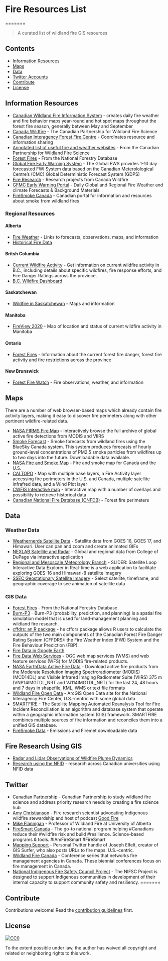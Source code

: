 # Fire Resources List

=======
> A curated list of wildland fire GIS resources

## Contents
- [Information Resources](#information-resources)
- [Maps](#maps)
- [Data](#data)
- [Twitter Accounts](#twitter-accounts)
- [Contribute](#contribute)
- [License](#license)

## Information Resources

- [Canadian Wildland Fire Information System](https://cwfis.cfs.nrcan.gc.ca/home) - creates daily fire weather and fire behavior maps year-round and hot spot maps throughout the forest fire season, generally between May and September
- [Canada Wildfire](https://www.canadawildfire.org/) - The Canadian Partnership for Wildland Fire Science
- [Canadian Interagency Forest Fire Centre](https://www.ciffc.ca/index.php/) - Coordinates resource and information sharing
- [Annotated list of useful fire and weather websites](https://73c61686-1630-4745-842c-cf3169c8dadc.filesusr.com/ugd/90df79_bd193b3491c94e1188f49ccfdd1aa536.pdf) - From the Canadian Partnership for Wildland Fire Science
- [Forest Fires](http://nfdp.ccfm.org/en/data/fires.php) - From the National Forestry Database
- [Global Fire Early Warning System](https://gfmc.online/gwfews/index-12.html) - The Global EWS provides 1-10 day forecasted FWI System data based on the Canadian Meterolological Centre’s (CMC) Global Deterministic Forecast System (GDPS)
- [Fire Research](https://www.canadawildfire.org/research) - Research projects from Canada Wildfire
- [GFMC Early Warning Portal](https://gfmc.online/fwf/fwf.html) - Daily Global and Regional Fire Weather and climate Forecasts & Background Materials
- [FireSmoke Canada](https://firesmoke.ca/) - Canadian portal for information and resources about smoke from wildland fires

### Regional Resources

#### Alberta

- [Fire Weather](https://wildfire.alberta.ca/wildfire-status/fire-weather/default.aspx) - Links to forecasts, observations, maps, and information
- [Historical Fire Data](https://wildfire.alberta.ca/resources/historical-data/default.aspx)

#### Britsh Columbia

- [Current Wildfire Activity](https://www2.gov.bc.ca/gov/content/safety/wildfire-status/wildfire-situation) - Get information on current wildfire activity in B.C., including details about specific wildfires, fire response efforts, and Fire Danger Ratings across the province.
- [B.C. Wildfire Dashboard](https://governmentofbc.maps.arcgis.com/apps/opsdashboard/index.html#/f0ac328d88c74d07aa2ee385abe2a41b)

#### Saskatchewan

- [Wildfire in Saskatchewan](https://www.saskatchewan.ca/residents/environment-public-health-and-safety/wildfire-in-saskatchewan) - Maps and information

#### Manitoba

- [FireView 2020](https://www.gov.mb.ca/sd/fire/Fire-Maps/fireview/fireview.html) - Map of location and status of current wildfire activity in Manitoba

#### Ontario

- [Forest Fires](https://www.ontario.ca/page/forest-fires) - Information about the current forest fire danger, forest fire activity and fire restrictions across the province

#### New Brunswick

- [Forest Fire Watch](https://www2.gnb.ca/content/gnb/en/news/public_alerts/forest_fire_watch.html) - Fire observations, weather, and information 

## Maps

There are a number of web browser-based maps which already contain fire activity layers, making it easy to discover fire perimeters along with other pertinent wildfire-related data.

- [NASA FIRMS Fire Map](https://firms.modaps.eosdis.nasa.gov/map/#d:2020-09-24..2020-09-25;@0.0,0.0,3z) - Interactively browse the full archive of global active fire detections from MODIS and VIIRS
- [Smoke Forecast](https://firesmoke.ca/forecasts/current/) - Smoke forecasts from wildland fires using the BlueSky Canada system. This system produces forecasts of hourly ground-level concentrations of PM2.5 smoke particles from wildfires up to two days into the future. Downloadable data available.
- [NASA Fire and Smoke Map](https://fire.airnow.gov/) - Fire and smoke map for Canada and the U.S.
- [CALTOPO](https://caltopo.com) - Map with multiple base layers, a Fire Activity layer accessing fire perimeters in the U.S. and Canada, multiple satellite infrafred data, and a Wind Plot layer
- [CWFIS Interactive map](https://cwfis.cfs.nrcan.gc.ca/interactive-map) - Interactive map with a number of overlays and possibility to retrieve historical data
- [Canadian National Fire Database (CNFDB)](https://cwfis.cfs.nrcan.gc.ca/ha/nfdb) - Forest fire perimeters

## Data

### Weather Data

- [Weathernerds Satellite Data](https://www.weathernerds.org/satellite/?initsatsrc=On&initsatname=GOES16&initsattype=ir&initcscheme=ir1&initimdimx=1050&initimdimy=583&initrange=79.000000000000:-145.000000000000:35.000000000000:-50.000000000000&initloop=False&initnframes=20&initlightning16=On&initlightning17=Off&initltngfed=Off&initltngtoe=Off&initinterstates=On&initwarnings=On&initlatlon=Off&initascata=Off&initascatb=Off&initascatc=Off&initascatamba=Off&initascatambb=Off&initascatambc=Off&initsst=Off) - Satellite data from GOES 16, GOES 17, and Himawari. User can pan and zoom and create animated GIFs
- [NEXLAB Satellite and Radar](https://weather.cod.edu/satrad/) - Global and regional data from College of DuPage via interactive application
- [Regional and Mesoscale Meteorology Branch](https://rammb-slider.cira.colostate.edu/?sat=goes-16&z=0&im=12&ts=1&st=0&et=0&speed=130&motion=loop&map=1&lat=0&opacity%5B0%5D=1&hidden%5B0%5D=0&pause=0&slider=-1&hide_controls=0&mouse_draw=0&follow_feature=0&follow_hide=0&s=rammb-slider&sec=full_disk&p%5B0%5D=geocolor&x=10848&y=10848) - SLIDER: Satellite Loop Interactive Data Explorer in Real-time is a web application to facilitate exploring  GOES-16 and Himawari-8 satellite imagery
- [SSEC Geostationary Satellite Imagery](https://www.ssec.wisc.edu/data/geo/#/animation?satellite=goes-16-17-comp&end_datetime=latest&n_images=48&coverage=mollweide&channel=14&image_quality=gif&anim_method=javascript) - Select satellite, timeframe, and geographic coverage to see animation of satellite data

### GIS Data

- [Forest Fires](http://nfdp.ccfm.org/en/download.php) - From the National Forestry Database
- [Burn-P3](https://www.canadawildfire.org/burn-p3-english) - Burn-P3 (probability, prediction, and planning) is a spatial fire simulation model that is used for land-management planning and wildland fire research.
- [cffdrs: an R package](https://www.canadawildfire.org/cffdrs-r-package) - he cffdrs package allows R users to calculate the outputs of the two main components of the Canadian Forest Fire Danger Rating System (CFFDRS): the Fire Weather Index (FWI) System and the Fire Behaviour Prediction (FBP).
- [Fire Data in Google Earth](https://fsapps.nwcg.gov/googleearth.php)
- [Fire Data Web Services](https://fsapps.nwcg.gov/afm/wms.php) - OGC web map services (WMS) and web feature services (WFS) for MODIS fire-related products.
- [NASA EarthData Active Fire Data](https://earthdata.nasa.gov/earth-observation-data/near-real-time/firms/active-fire-data) - Download active fire products from the Moderate Resolution Imaging Spectroradiometer (MODIS) (MCD14DL) and Visible Infrared Imaging Radiometer Suite (VIIRS) 375 m (VNP14IMGTDL_NRT and VJ114IMGTDL_NRT) for the last 24, 48 hours and 7 days in shapefile, KML, WMS or text file formats
- [Wildland Fire Open Data](https://data-nifc.opendata.arcgis.com/) - ArcGIS Open Data site for the National Interagency Fire Center, U.S.-centric with some global data
- [SMARTFIRE](https://firesmoke.ca/smartfire/) - The Satellite Mapping Automated Reanalysis Tool for Fire Incident Reconciliation is an algorithm and database system that operate within a geographic information system (GIS) framework. SMARTFIRE combines multiple sources of fire information and reconciles them into a unified GIS database.
- [FireSmoke Data](https://firesmoke.ca/data/) - Emissions and Firemet downloadable data

## Fire Research Using GIS

- [Radar and Lidar Observations of Wildfire Plume Dynamics](https://frg.berkeley.edu/radar-and-lidar-observations-of-wildfire-plume-dynamics/)
- [Research using the NFID](http://nfidcanada.ca/project-status/) - research across Canadian universities using NFID data

## Twitter

- [Canadian Partnership](https://twitter.com/CanadaWildfire) - Canadian Partnership to study wildland fire science and address priority research needs by creating a fire science hub
- [Amy Christianson](https://twitter.com/ChristiansonAmy) - Fire research scientist advocating Indigenous wildfire stewardship and host of podcast [Good Fire](https://yourforestpodcast.com/good-fire-podcast)
- [Mike Flannigan](https://twitter.com/mikeflannigan) - Professor of Wildland Fire at University of Alberta
- [FireSmart Canada](https://twitter.com/FireSmartCanada) - The go-to national program helping #Canadians reduce their #wildfire risk and build #resilience. Science-based programs & tools. #IAmFireSmart #FireSmart 
- [Mapping Support](https://twitter.com/MappingSupport) - Personal Twitter handle of Joseph Elfelt, creator of GIS Surfer, who also posts URLs to fire maps. U.S.-centric.
- [Wildland Fire Canada](https://twitter.com/wildlandfirecan) - Conference series that networks fire management agencies in Canada. These biennial conferences focus on fire management in Canada.
- [National Indigenous Fire Safety Council Project](https://twitter.com/NIFSC_CA) - The NIFSC Project is designed to support Indigenous communities in development of their internal capacity to support community safety and resiliency.
=======

## Contribute

Contributions welcome! Read the [contribution guidelines](CONTRIBUTING.md) first.

## License

[![CC0](https://mirrors.creativecommons.org/presskit/buttons/88x31/svg/cc-zero.svg)](https://creativecommons.org/publicdomain/zero/1.0)

To the extent possible under law, the author has waived all copyright and related or neighboring rights to this work.
